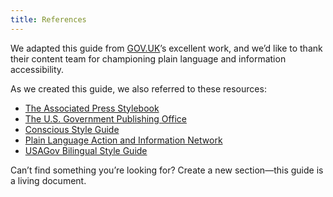 ```yaml
---
title: References
---
```

We adapted this guide from [GOV.UK](https://www.gov.uk/)’s excellent work, and we’d like to thank their content team for championing plain language and information accessibility.

As we created this guide, we also referred to these resources:

- [The Associated Press Stylebook](https://www.apstylebook.com/)
- [The U.S. Government Publishing Office](https://www.gpo.gov/)
- [Conscious Style Guide](http://consciousstyleguide.com/)
- [Plain Language Action and Information Network](https://www.plainlanguage.gov/)
- [USAGov Bilingual Style Guide](https://www.usa.gov/style-guide/table-of-contents)

Can’t find something you’re looking for? Create a new section—this guide is a living document.
